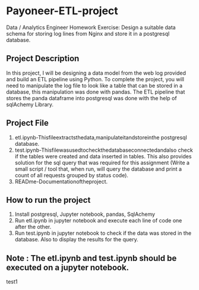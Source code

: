 # Payoneer-ETL-project
Data / Analytics Engineer Homework Exercise: Design a suitable data schema for storing log lines from Nginx and store it in a postgresql database.

## Project Description
 In this project, I will be designing a data model from the web log provided and build an ETL pipeline using Python. To complete the project, you will need to manipulate the log file to look like a table that can be stored in a database, this manipulation was done with pandas. The ETL pipeline that stores the panda dataframe into postgresql was done with the help of sqlAchemy Library.
 
## Project File
1. etl.ipynb-Thisfileextractsthedata,manipulateitandstoreinthe postgresql database.
2. test.ipynb-Thisfilewasusedtocheckthedatabaseconnectedandalso check if the tables were created and data inserted in tables. This also provides solution for the sql query that was required for this assignment (Write a small script / tool that, when run, will query the database and print a count of all requests grouped by status code).
3. READme-Documentationoftheproject.

## How to run the project
1. Install postgresql, Jupyter notebook, pandas, SqlAchemy
2. Run etl.ipynb in jupyter notebook and execute each line of code one after the other.
3. Run test.ipynb in jupyter notebook to check if the data was stored in the database. Also to display the results for the query.
## Note : The etl.ipynb and test.ipynb should be executed on a jupyter notebook.

test1
